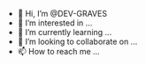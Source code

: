 - 👋 Hi, I’m @DEV-GRAVES
- 👀 I’m interested in ...
- 🌱 I’m currently learning ...
- 💞️ I’m looking to collaborate on ...
- 📫 How to reach me ...

<!---
DEV-GRAVES/DEV-GRAVES is a ✨ special ✨ repository because its `README.md` (this file) appears on your GitHub profile.
You can click the Preview link to take a look at your changes.
--->

